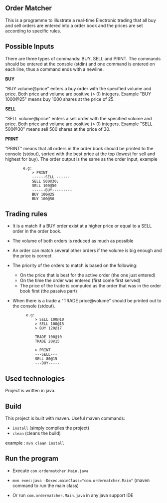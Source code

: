 
## Order Matcher
This is a programme to illustrate a real-time Electronic trading that all buy and sell orders are entered into a order book
and the prices are set according to specific rules.

## Possible Inputs
There are three types of commands: BUY, SELL and PRINT. The commands should be entered at the
console (stdin) and one command is entered on each line, thus a command ends with a newline.

**BUY**

"BUY volume@price" enters a buy order with the specified volume and price. Both price and volume
are positive (> 0) integers. Example "BUY 1000@25" means buy 1000 shares at the price of 25.

**SELL**

"SELL volume@price" enters a sell order with the specified volume and price. Both price and volume
are positive (> 0) integers. Example "SELL 500@30" means sell 500 shares at the price of 30.

**PRINT**

"PRINT" means that all orders in the order book should be printed to the console (stdout), sorted
with the best price at the top (lowest for sell and highest for buy). The order output is the same as
the order input, example

            e.g:
                > PRINT
                ------SELL ------
                SELL 500@30; 
                SELL 100@50 
                ------BUY---------
                BUY 100@25
                BUY 100@50

## Trading rules
* It is a match if a BUY order exist at a higher price or equal to a SELL order in the order book.
* The volume of both orders is reduced as much as possible
* An order can match several other orders if the volume is big enough and the price is
  correct
* The priority of the orders to match is based on the following:
  * On the price that is best for the active order (the one just entered)
  * On the time the order was entered (first come first served)
  * The price of the trade is computed as the order that was in the order book first (the passive
    part)
* When there is a trade a "TRADE price@volume" should be printed out to the console (stdout).


            e.g:
                > SELL 100@10 
                > SELL 100@15
                > BUY 120@17

                TRADE 100@10
                TRADE 20@15
                
                > PRINT
                ---SELL---
                SELL 80@15
                ---BUY-----

## Used technologies
Project is written in java.
## Build
This project is built with maven.
Useful maven commands:

* `install` (simply compiles the project)
* `clean` (cleans the build)

example : `mvn clean install`

## Run the program
* Execute `com.ordermatcher.Main.java`

* `mvn exec:java -Dexec.mainClass="com.ordermatcher.Main"` (maven command to run the main class)
* Or run `com.ordermatcher.Main.java` in any java support IDE 


